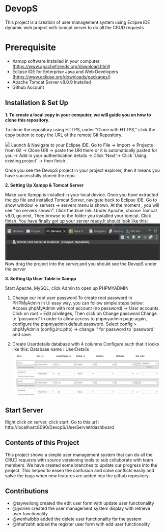 # DevopS
This project is a creation of user management system using Eclipse IDE dynamic web project with tomcat server to do all the CRUD requests

# Prerequisite

 - Xampp software Installed in your computer. (https://www.apachefriends.org/download.html)
 - Eclipse IDE for Enterprise Java and Web Developers (https://www.eclipse.org/downloads/packages/)
 - Apache Tomcat Server v8.0.9 Installed 
 - Github Account 

## Installation & Set Up

**1. To create a local copy in your computer, we will guide you on how to clone this repository.**

To clone the repository using HTTPS, under "Clone with HTTPS," click the copy button to copy the URL of the remote Git Repository.

![](images/clone_screenshot.png)
Launch & Navigate to your Eclipse IDE, Go to File -> Import -> Projects from Git -> Clone URI -> paste the URI there or it is automatically pasted for you -> Add in your authentication details -> Click 'Next'-> Click 'Using existing project' -> then finish. 

Once you see the DevopS project in your project explorer, then it means you have successfully cloned the repo.

**2. Setting Up Xampp & Tomcat Server**

Make sure Xampp is installed in your local device.
Once you have extracted the zip file and installed Tomcat Server, navigate back to Eclipse IDE. 
Go to show window -> servers -> servers menu is shown.
At the moment , you will see "no servers shown". Click the blue link. 
Under Apache, choose Tomcat v8.0, go next,
Then browse to the folder you installed your tomcat.
Click finish. You have finally got up your server ready.It should look like this:
![](images/image4.png)
Now drag the project into the server,and you should see the DevopS under the server

**3. Setting Up User Table in Xampp**

Start Apache, MySQL, click Admin to open up PHPMYADMIN
1. Change our root user password 
 To create root password in PHPMyAdmin in UI easy way, you can follow simple steps below:
 Access phpMyAdmin with root account (no password) -> User accounts.
 Click on root > Edit privileges, Then click on Change password
 Change to 'password'
 In order to allow access to phpmyadmin page again, configure the phpmyadmin default password. 
 Select config > phpMyAdmin (config.inc.php) -> change '' for password to 'password' and save.

2. Create Userdetails database with 4 columns
Configure such that it looks like this: 
Database name : UserDetails
![](images/image6.jpeg)

## Start Server 
Right click on server, click start.
Go to this url : http://localhost:8090/DevopS/UserServlet/dashboard

## Contents of this Project
This project shows a simple user management system that can do all the CRUD requests with source versioning tools to sub collaborate with team members.
We have created some branches to update our progress into the project. This helped to easen the confusion and solve conflicts easily and solve the bugs when new features are added into the github repository.

## Contributions
- @tayweilong created the edit user form with update user functionality
- @jyorien created the user management system display with retrieve user functionality 
- @wenhuibbb added the delete user functionality for the system
- @hhafzahh added the register user form with add user functionality 

